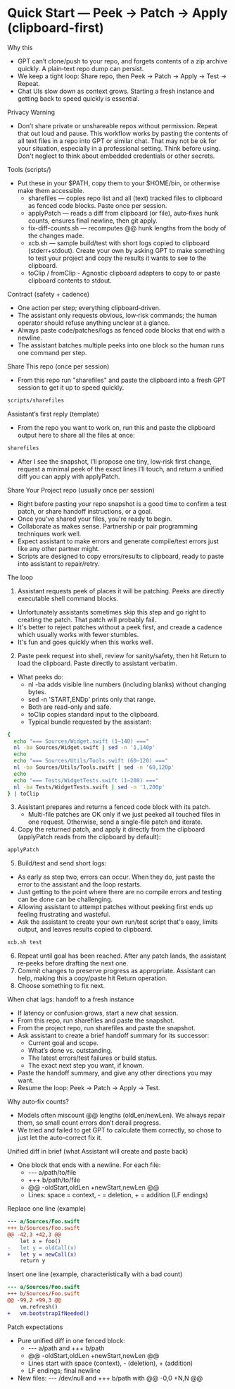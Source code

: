 # Quick Start — Peek → Patch → Apply (clipboard-first)

Why this
- GPT can’t clone/push to your repo, and forgets contents of a zip archive quickly. A plain‑text repo dump can persist.
- We keep a tight loop: Share repo, then Peek → Patch → Apply → Test → Repeat.
- Chat UIs slow down as context grows. Starting a fresh instance and getting back to speed quickly is essential.

Privacy Warning
- Don’t share private or unshareable repos without permission. Repeat that out loud and pause.  This workflow works by pasting the contents of all text files in a repo into GPT or similar chat.  That may not be ok for your situation, especially in a professional setting. Think before using. Don't neglect to think about embedded credentials or other secrets.

Tools (scripts/)
- Put these in your $PATH, copy them to your $HOME/bin, or otherwise make them accessible.
  - sharefiles — copies repo list and all (text) tracked files to clipboard as fenced code blocks. Paste once per session.
  - applyPatch — reads a diff from clipboard (or file), auto‑fixes hunk counts, ensures final newline, then git apply.
  - fix-diff-counts.sh — recomputes @@ hunk lengths from the body of the changes made.
  - xcb.sh — sample build/test with short logs copied to clipboard (stderr+stdout). Create your own by asking GPT to make something to test your project and copy the results it wants to see to the clipboard.
  - toClip / fromClip - Agnostic clipboard adapters to copy to or paste clipboard contents to stdout.

Contract (safety + cadence)
- One action per step; everything clipboard‑driven.
- The assistant only requests obvious, low‑risk commands; the human operator should refuse anything unclear at a glance.
- Always paste code/patches/logs as fenced code blocks that end with a newline.
- The assistant batches multiple peeks into one block so the human runs one command per step.

Share This repo (once per session)
- From this repo run "sharefiles" and paste the clipboard into a fresh GPT session to get it up to speed quickly.
```bash
scripts/sharefiles
```
Assistant’s first reply (template)
- From the repo you want to work on, run this and paste the clipboard output here to share all the files at once:
```bash
sharefiles
```
- After I see the snapshot, I’ll propose one tiny, low‑risk first change, request a minimal peek of the exact lines I’ll touch, and return a unified diff you can apply with applyPatch.

Share Your Project repo (usually once per session)
- Right before pasting your repo snapshot is a good time to confirm a test patch, or share handoff instructions, or a goal.
- Once you've shared your files, you're ready to begin.
- Collaborate as makes sense. Partnership or pair programming techniques work well.
- Expect assistant to make errors and generate compile/test errors just like any other partner might.
- Scripts are designed to copy errors/results to clipboard, ready to paste into assistant to repair/retry.

The loop
1) Assistant requests peek of places it will be patching. Peeks are directly executable shell command blocks.
- Unfortunately assistants sometimes skip this step and go right to creating the patch. That patch will probably fail.
- It's better to reject patches without a peek first, and creade a cadence which usually works with fewer stumbles.
- It's fun and goes quickly when this works well.
2) Paste peek request into shell, review for sanity/safety, then hit Return to load the clipboard. Paste directly to assistant verbatim.
- What peeks do:
   - nl -ba adds visible line numbers (including blanks) without changing bytes.
   - sed -n 'START,ENDp' prints only that range.
   - Both are read-only and safe.
   - toClip copies standard input to the clipboard.
   - Typical bundle requested by the assistant:
```bash
{
  echo "=== Sources/Widget.swift (1–140) ==="
  nl -ba Sources/Widget.swift | sed -n '1,140p'
  echo
  echo "=== Sources/Utils/Tools.swift (60–120) ==="
  nl -ba Sources/Utils/Tools.swift | sed -n '60,120p'
  echo
  echo "=== Tests/WidgetTests.swift (1–200) ==="
  nl -ba Tests/WidgetTests.swift | sed -n '1,200p'
} | toClip
```
3) Assistant prepares and returns a fenced code block with its patch.
   - Multi-file patches are OK only if we just peeked all touched files in one request. Otherwise, send a single-file patch and iterate.
4) Copy the returned patch, and apply it directly from the clipboard (applyPatch reads from the clipboard by default):
```bash
applyPatch
```
5) Build/test and send short logs:
- As early as step two, errors can occur. When they do, just paste the error to the assistant and the loop restarts.
- Just getting to the point where there are no compile errors and testing can be done can be challenging.
- Allowing assistant to attempt patches without peeking first ends up feeling frustrating and wasteful.
- Ask the assistant to create your own run/test script that's easy, limits output, and leaves results copied to clipboard.
```bash
xcb.sh test
```
6) Repeat until goal has been reached. After any patch lands, the assistant re‑peeks before drafting the next one.
7) Commit changes to preserve progress as appropriate. Assistant can help, making this a copy/paste hit Return operation.
8) Choose something to fix next.

When chat lags: handoff to a fresh instance
- If latency or confusion grows, start a new chat session.
- From this repo, run sharefiles and paste the snapshot.
- From the project repo, run sharefiles and paste the snapshot.
- Ask assistant to create a brief handoff summary for its successor:
  - Current goal and scope.
  - What’s done vs. outstanding.
  - The latest errors/test failures or build status.
  - The exact next step you want, if known.
- Paste the handoff summary, and give any other directions you may want.
- Resume the loop: Peek → Patch → Apply → Test.

Why auto‑fix counts?
- Models often miscount @@ lengths (oldLen/newLen). We always repair them, so small count errors don’t derail progress.
- We tried and failed to get GPT to calculate them correctly, so chose to just let the auto-correct fix it.

Unified diff in brief (what Assistant will create and paste back)
- One block that ends with a newline. For each file:
  - --- a/path/to/file
  - +++ b/path/to/file
  - @@ -oldStart,oldLen +newStart,newLen @@
  - Lines: space = context, - = deletion, + = addition (LF endings)

Replace one line (example)
```diff
--- a/Sources/Foo.swift
+++ b/Sources/Foo.swift
@@ -42,3 +42,3 @@
    let x = foo()
-   let y = oldCall(x)
+   let y = newCall(x)
    return y
```

Insert one line (example, characteristically with a bad count)
```diff
--- a/Sources/Foo.swift
+++ b/Sources/Foo.swift
@@ -99,2 +99,3 @@
    vm.refresh()
+   vm.bootstrapIfNeeded()
```

Patch expectations
- Pure unified diff in one fenced block:
  - --- a/path and +++ b/path
  - @@ -oldStart,oldLen +newStart,newLen @@
  - Lines start with space (context), - (deletion), + (addition)
  - LF endings; final newline
- New files: --- /dev/null and +++ b/path with @@ -0,0 +N,N @@


